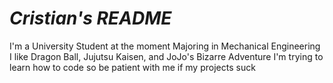 # ***Cristian's README***
I'm a University Student at the moment Majoring in Mechanical Engineering
I like Dragon Ball, Jujutsu Kaisen, and JoJo's Bizarre Adventure
I'm trying to learn how to code so be patient with me if my projects suck
